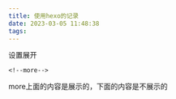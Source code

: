 ```yaml
---
title: 使用hexo的记录
date: 2023-03-05 11:48:38
tags:
---
```

设置展开

~~~
<!--more-->
~~~

more上面的内容是展示的，下面的内容是不展示的